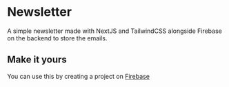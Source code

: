 # Newsletter

A simple newsletter made with NextJS and TailwindCSS alongside Firebase on the backend to store the emails.

## Make it yours

You can use this by creating a project on [Firebase](https://firebase.google.com)
